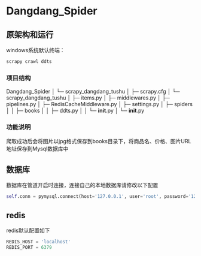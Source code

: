 # Dangdang_Spider

## 原架构和运行

windows系统默认终端：

```powershell
scrapy crawl ddts
```

### 项目结构

Dangdang_Spider
│  └─ scrapy_dangdang_tushu
│     ├─ scrapy.cfg
│     └─ scrapy_dangdang_tushu
│        ├─ items.py
│        ├─ middlewares.py
│        ├─ pipelines.py
│        ├─ RedisCacheMiddleware.py
│        ├─ settings.py
│        ├─ spiders
│        │  ├─ books
│        │  ├─ ddts.py
│        │  └─ __init__.py
│        └─ __init__.py


### 功能说明

爬取成功后会将图片以jpg格式保存到books目录下，将商品名、价格、图片URL地址保存到Mysql数据库中


## 数据库
数据库在管道开启时连接，连接自己的本地数据库请修改以下配置

```python
self.conn = pymysql.connect(host='127.0.0.1', user='root', password='123456', db='ddts')
```

## redis
redis默认配置如下

```python
REDIS_HOST = 'localhost'
REDIS_PORT = 6379
```

